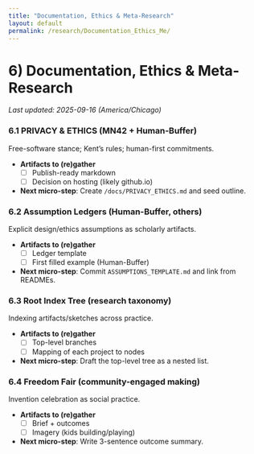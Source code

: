 ```yaml
---
title: "Documentation, Ethics & Meta-Research"
layout: default
permalink: /research/Documentation_Ethics_Me/
---
```


<!-- Filename: 6_Documentation_Ethics_MetaResearch.md -->
# 6) Documentation, Ethics & Meta-Research

_Last updated: 2025-09-16 (America/Chicago)_

### 6.1 PRIVACY & ETHICS (MN42 + Human-Buffer)
Free-software stance; Kent’s rules; human-first commitments.
- **Artifacts to (re)gather**
  - [ ] Publish-ready markdown
  - [ ] Decision on hosting (likely github.io)
- **Next micro-step**: Create `/docs/PRIVACY_ETHICS.md` and seed outline.

### 6.2 Assumption Ledgers (Human-Buffer, others)
Explicit design/ethics assumptions as scholarly artifacts.
- **Artifacts to (re)gather**
  - [ ] Ledger template
  - [ ] First filled example (Human-Buffer)
- **Next micro-step**: Commit `ASSUMPTIONS_TEMPLATE.md` and link from READMEs.

### 6.3 Root Index Tree (research taxonomy)
Indexing artifacts/sketches across practice.
- **Artifacts to (re)gather**
  - [ ] Top-level branches
  - [ ] Mapping of each project to nodes
- **Next micro-step**: Draft the top-level tree as a nested list.

### 6.4 Freedom Fair (community-engaged making)
Invention celebration as social practice.
- **Artifacts to (re)gather**
  - [ ] Brief + outcomes
  - [ ] Imagery (kids building/playing)
- **Next micro-step**: Write 3-sentence outcome summary.
